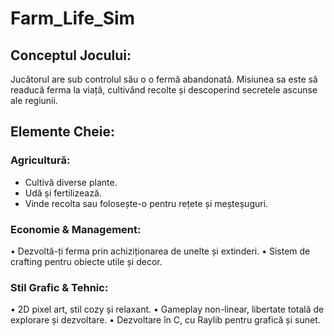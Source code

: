 # Farm_Life_Sim
## Conceptul Jocului:
Jucătorul are sub controlul său o o fermă abandonată. Misiunea sa este să readucă ferma la viață, cultivând recolte și descoperind secretele ascunse ale regiunii.

## Elemente Cheie:
### Agricultură:

- Cultivă diverse plante.
- Udă și fertilizează.
- Vinde recolta sau folosește-o pentru rețete și meșteșuguri.

### Economie & Management:

• Dezvoltă-ți ferma prin achiziționarea de unelte și extinderi.
• Sistem de crafting pentru obiecte utile și decor.
    
### Stil Grafic & Tehnic:

• 2D pixel art, stil cozy și relaxant.
• Gameplay non-linear, libertate totală de explorare și dezvoltare.
• Dezvoltare în C, cu Raylib pentru grafică și sunet.
